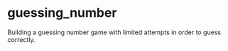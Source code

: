 # guessing_number
Building a guessing number game with limited attempts in order to guess correctly. 
